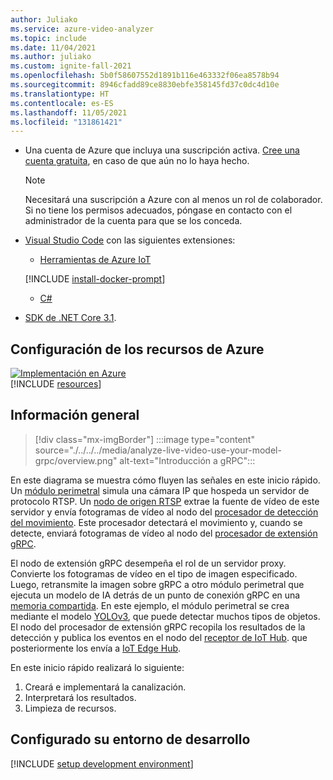 ```yaml
---
author: Juliako
ms.service: azure-video-analyzer
ms.topic: include
ms.date: 11/04/2021
ms.author: juliako
ms.custom: ignite-fall-2021
ms.openlocfilehash: 5b0f58607552d1891b116e463332f06ea8578b94
ms.sourcegitcommit: 8946cfadd89ce8830ebfe358145fd37c0dc4d10e
ms.translationtype: HT
ms.contentlocale: es-ES
ms.lasthandoff: 11/05/2021
ms.locfileid: "131861421"
---
```

* Una cuenta de Azure que incluya una suscripción activa. [Cree una cuenta gratuita](https://azure.microsoft.com/free/?WT.mc_id=A261C142F), en caso de que aún no lo haya hecho.

    > [!NOTE]
    > Necesitará una suscripción a Azure con al menos un rol de colaborador. Si no tiene los permisos adecuados, póngase en contacto con el administrador de la cuenta para que se los conceda.
* [Visual Studio Code](https://code.visualstudio.com/) con las siguientes extensiones:
    * [Herramientas de Azure IoT](https://marketplace.visualstudio.com/items?itemName=vsciot-vscode.azure-iot-tools)
    
    [!INCLUDE [install-docker-prompt](../../common-includes/install-docker-prompt.md)]
    * [C#](https://marketplace.visualstudio.com/items?itemName=ms-dotnettools.csharp)
* [SDK de .NET Core 3.1](https://dotnet.microsoft.com/download/dotnet-core/3.1). 

## <a name="set-up-azure-resources"></a>Configuración de los recursos de Azure

[![Implementación en Azure](https://aka.ms/deploytoazurebutton)](https://aka.ms/ava-click-to-deploy)  
[!INCLUDE [resources](../../../includes/common-includes/azure-resources.md)]

## <a name="overview"></a>Información general

> [!div class="mx-imgBorder"]
> :::image type="content" source="./../../../media/analyze-live-video-use-your-model-grpc/overview.png" alt-text="Introducción a gRPC":::
 
En este diagrama se muestra cómo fluyen las señales en este inicio rápido. Un [módulo perimetral](https://github.com/Azure/video-analyzer/tree/main/edge-modules/sources/rtspsim-live555) simula una cámara IP que hospeda un servidor de protocolo RTSP. Un [nodo de origen RTSP](./../../../../pipeline.md#rtsp-source) extrae la fuente de vídeo de este servidor y envía fotogramas de vídeo al nodo del [procesador de detección del movimiento](./../../../../pipeline.md#motion-detection-processor). Este procesador detectará el movimiento y, cuando se detecte, enviará fotogramas de vídeo al nodo del [procesador de extensión gRPC](./../../../../pipeline.md#grpc-extension-processor).

El nodo de extensión gRPC desempeña el rol de un servidor proxy. Convierte los fotogramas de vídeo en el tipo de imagen especificado. Luego, retransmite la imagen sobre gRPC a otro módulo perimetral que ejecuta un modelo de IA detrás de un punto de conexión gRPC en una [memoria compartida](https://en.wikipedia.org/wiki/Shared_memory). En este ejemplo, el módulo perimetral se crea mediante el modelo [YOLOv3](https://github.com/Azure/video-analyzer/tree/main/edge-modules/extensions/yolo/yolov3), que puede detectar muchos tipos de objetos. El nodo del procesador de extensión gRPC recopila los resultados de la detección y publica los eventos en el nodo del [receptor de IoT Hub](./../../../../pipeline.md#iot-hub-message-sink). que posteriormente los envía a [IoT Edge Hub](../../../../../../iot-fundamentals/iot-glossary.md?view=iotedge-2020-11&preserve-view=true#iot-edge-hub).

En este inicio rápido realizará lo siguiente:

1. Creará e implementará la canalización.
1. Interpretará los resultados.
1. Limpieza de recursos.

## <a name="set-up-your-development-environment"></a>Configurado su entorno de desarrollo
[!INCLUDE [setup development environment](./../../../includes/set-up-dev-environment/csharp/csharp-set-up-dev-env.md)]

